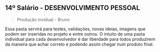 ## 14º Salário - DESENVOLVIMENTO PESSOAL

> Produção invidual - Bruno

Essa pasta servirá para testes, validações, novas ideias, imagens que podem ser inseridas no projeto e entre outros. O intuito de uma pasta individual para cada desenvolvedor é dar liberdade para todos produzirem da maneira que achar correto e podendo assim chegar num produto final.